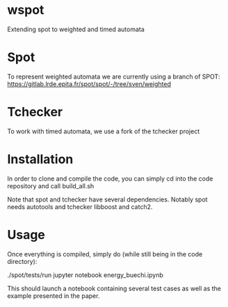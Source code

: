 # wspot
Extending spot to weighted and timed automata

# Spot
To represent weighted automata we are currently using a branch of SPOT:
https://gitlab.lrde.epita.fr/spot/spot/-/tree/sven/weighted

# Tchecker
To work with timed automata, we use a fork of the tchecker project

# Installation
In order to clone and compile the code, you can simply
cd into the code repository and call build_all.sh

Note that spot and tchecker have several dependencies.
Notably spot needs autotools and tchecker libboost and catch2.

# Usage
Once everything is compiled, simply do (while still being in the code
directory):

./spot/tests/run jupyter notebook energy_buechi.ipynb

This should launch a notebook containing several test cases
as well as the example presented in the paper.
